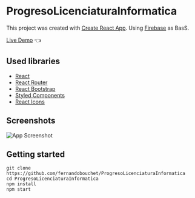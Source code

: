 # ProgresoLicenciaturaInformatica

This project was created with [Create React App](https://github.com/facebook/create-react-app). Using [Firebase](https://firebase.google.com/) as BasS.

[Live Demo](https://progreso-licenciatura-informatica.vercel.app/) :point_left:

## Used libraries

- [React](https://reactjs.org/)
- [React Router](https://reactrouter.com/)
- [React Bootstrap](https://react-bootstrap.github.io/)
- [Styled Components](https://styled-components.com/)
- [React Icons](https://react-icons.github.io/react-icons/)

## Screenshots

![App Screenshot]()

## Getting started

```
git clone https://github.com/fernandobouchet/ProgresoLicenciaturaInformatica
cd ProgresoLicenciaturaInformatica
npm install
npm start
```
